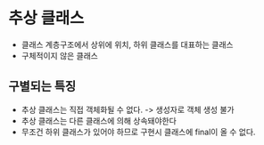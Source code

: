 # 추상 클래스
- 클래스 계층구조에서 상위에 위치, 하위 클래스를 대표하는 클래스
- 구체적이지 않은 클래스

## 구별되는 특징
- 추상 클래스는 직접 객체화될 수 없다. -> 생성자로 객체 생성 불가
- 추상 클래스는 다른 클래스에 의해 상속돼야한다
- 무조건 하위 클래스가 있어야 하므로 구현시 클래스에 final이 올 수 없다.